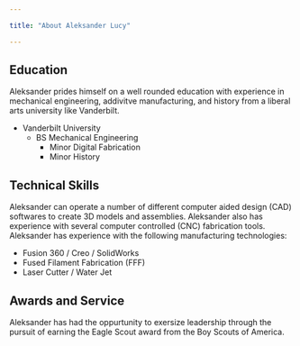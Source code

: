```yaml
---

title: "About Aleksander Lucy"

---
```


## Education

Aleksander prides himself on a well rounded education with experience in mechanical engineering, addivitve manufacturing, and history from a liberal arts university like Vanderbilt.

* Vanderbilt University
  * BS Mechanical Engineering
    * Minor Digital Fabrication
    * Minor History

## Technical Skills

Aleksander can operate a number of different computer aided design (CAD) softwares to create 3D models and assemblies. Aleksander also has experience with several computer controlled (CNC) fabrication tools. Aleksander has experience with the following manufacturing technologies:

* Fusion 360 / Creo / SolidWorks
* Fused Filament Fabrication (FFF)
* Laser Cutter / Water Jet

## Awards and Service

Aleksander has had the oppurtunity to exersize leadership through the pursuit of earning the Eagle Scout award from the Boy Scouts of America.
